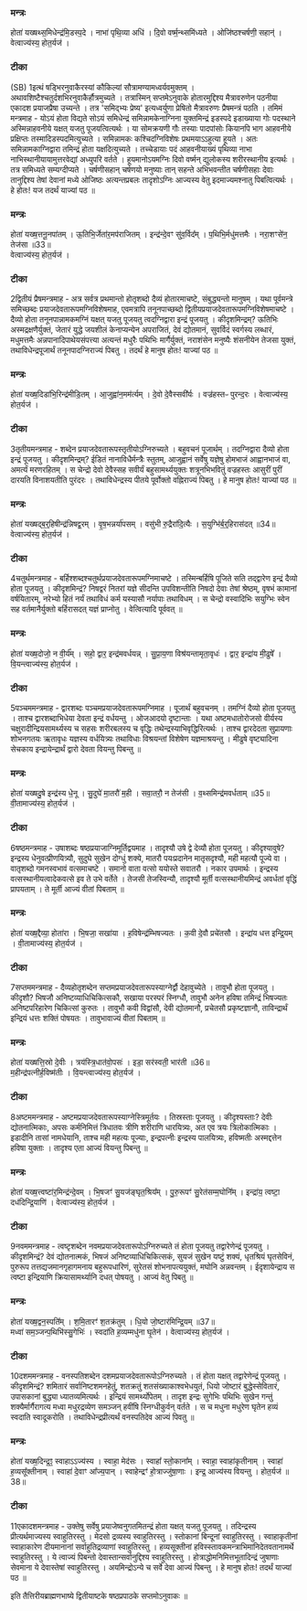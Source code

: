 

### मन्त्रः
होता॑ यख्षथ्स॒मिधेन्द्र॑मि॒डस्प॒दे ।
नाभा॑ पृथि॒व्या अधि॑ ।
दि॒वो वर्ष्म॒न्थ्समि॑ध्यते ।
ओजि॑ष्ठश्चर्षणी॒ सहान्॑ ।
वेत्वाज्य॑स्य॒ होत॒र्यज॑ ।

### टीका
(SB) 1इत्थं षड्भिरनुवाकैरस्यां कौकिल्यां सौत्रामण्यामध्वर्यवमुक्तम् । अथावशिष्टैश्चतुर्दशभिरनुवाकैर्हौत्रमुच्यते । तत्रास्मिन् सप्तमेऽनुवाके होतारमुद्दिश्य मैत्रावरुणेन पठनीया एकादश प्रयाजप्रैषा उच्यन्ते । तत्र 'समिद्भ्यः प्रेष्य' इत्यध्वर्युणा प्रेषितो मैत्रावरुणः प्रैषमन्त्रं पठति । तमिमं मन्त्रमाह - योऽयं होता विद्यते सोऽयं समिधेन्द्रं समिन्नामकेनाग्निना युक्तमिन्द्रं इडस्पदे इडाख्याया गोः पदस्थाने अस्मिन्नाहवनीये यक्षत् यजतु पूजयत्वित्यर्थः । या सोमक्रयणी गौः तस्याः पादपांसोः कियानपि भाग आहवनीये प्रक्षिप्तः तस्मादिडस्पदमित्युच्यते । समिन्नामकः कश्चिदग्निविशेषः प्रथमयाऽऽहुत्या हूयते । अतः समिन्नामकाग्निद्वारा तमिन्द्रं होता यक्षदित्युच्यते । तच्चेडायाः पदं आहवनीयाख्यं पृथिव्या नाभा नाभिस्थानीयायामुत्तरवेद्यां अध्युपरि वर्तते । हूयमानोऽयमग्निः दिवो वर्ष्मन् द्युलोकस्य शरीरस्थानीय इत्यर्थः । तत्र समिध्यते सम्यग्दीप्यते । चर्षणीसहान् चर्षणयो मनुष्याः तान् सहन्ते अभिभवन्तीत चर्षणीसहाः देवाः तानुद्दिश्य तेषां देवानां मध्ये ओजिष्ठः अत्यन्तप्रबलः तादृशोऽग्निः आज्यस्य वेतु इदमाज्यमश्नातु पिबत्वित्यर्थः । हे होतः! यज तदर्थं याज्यां पठ ॥

### मन्त्रः
होता॑ यख्ष॒त्तनू॒नपा॑तम् ।
ऊ॒तिभि॒र्जेता॑र॒मप॑राजितम् ।
इन्द्र॑न्दे॒वꣳ सु॑व॒र्विद᳚म् ।
प॒थिभि॒र्मधु॑मत्तमैः ।
नरा॒शꣳसे॑न॒ तेज॑सा ॥33॥  
वेत्वाज्य॑स्य॒ होत॒र्यज॑ ।

### टीका

2द्वितीयं प्रैषमन्त्रमाह - अत्र सर्वत्र प्रथमान्तो होतृशब्दो दैव्यं होतारमाचष्टे, संबुद्ध्यन्तो मानुषम् । यथा पूर्वमन्त्रे समिच्छब्दः प्रयाजदेवतारूपमग्निविशेषमाह, एवमत्रापि तनूनपाच्छब्दो द्वितीयप्रयाजदेवतारूपमग्निविशेषमाचष्टे । दैव्यो होता तनूनपान्नामकमग्निं यक्षत् यजतु पूजयतु त्वदग्निद्वारा इन्द्रं पूजयतु । कीदृशमिन्द्रम्? ऊतिभिः अस्मद्रक्षणैर्युक्तं, जेतारं युद्धे जयशीलं केनाप्यन्येन अपराजितं, देवं द्योतमानं, सुवर्विदं स्वर्गस्य लब्धारं, मधुमत्तमैः अन्नपानादिपाथेयसंपत्त्या अत्यन्तं मधुरैः पथिभिः मार्गैर्युक्तं, नराशंसेन मनुष्यैः शंसनीयेन तेजसा युक्तं, तथाविधेन्द्रपूजार्थं तनूनपादग्निराज्यं पिबतु । तदर्थं हे मानुष होतः! याज्यां पठ ॥

### मन्त्रः

होता॑ यख्ष॒दिडा॑भि॒रिन्द्र॑मीडि॒तम् ।
आ॒जुह्वा॑न॒मम॑र्त्यम् ।
दे॒वो दे॒वैस्सवी᳚र्यः ।
वज्र॑हस्तᳶ पुरन्द॒रः ।
वेत्वाज्य॑स्य॒ होत॒र्यज॑ ।
### टीका

3तृतीयमन्त्रमाह - शब्देन प्रयाजदेवतारूपस्तृतीयोऽग्निरुच्यते । बहुवचनं पूजार्थम् । तदग्निद्वारा दैव्यो होता इन्द्रं पूजयतु । कीदृशमिन्द्रम्? ईडितं नानाविधैर्मन्त्रैः स्तुतम्, आजुह्वानं सर्वेषु यज्ञेषु होमभाजं आह्वानभाजं वा, अमर्त्यं मरणरहितम् । स चेन्द्रो देवो देवैस्सह सवीर्यं बहुसामर्थ्ययुक्तः शत्रूनभिभवितुं वज्रहस्तः आसुरीं पुरीं दारयति विनाशयतीति पुरंदरः । तथाविधेन्द्रस्य पीतये पूर्वोक्तो वह्निराज्यं पिबतु । हे मानुष होतः! याज्यां पठ ॥

### मन्त्रः
होता॑ यख्षद्ब॒र्॒हिषीन्द्र॑न्निषद्व॒रम् ।
वृ॒ष॒भन्नर्या॑पसम् ।
वसु॑भी रु॒द्रैरा॑दि॒त्यैः ।
स॒युग्भि॑र्ब॒र्॒हिरास॑दत् ॥34॥  
वेत्वाज्य॑स्य॒ होत॒र्यज॑ ।

### टीका

4चतुर्थमन्त्रमाह - बर्हिश्शब्दश्चतुर्थप्रयाजदेवतारूपमग्निमाचष्टे । तस्मिन्बर्हिषि पूजिते सति तद्द्वारेण इन्द्रं दैव्यो होता पूजयतु । कीदृशमिन्द्रं? निषद्वरं नितरां यज्ञे सीदन्ति उपविशन्तीति निषदो देवाः तेषां श्रेष्ठम्, वृषभं कामानां वर्षयितारम्, नरेभ्यो हितं नर्यं तथाविधं कर्म यस्यासौ नर्यापाः तथाविधम् । स चेन्द्रो वस्वादिभिः सयुग्भिः स्वेन सह वर्तमानैर्युक्तो बर्हिरासदत् यज्ञं प्राप्नोतु । वेत्वित्यादि पूर्ववत् ॥

### मन्त्रः
होता॑ यख्ष॒दोजो॒ न वी॒र्य᳚म् ।
सहो॒ द्वार॒ इन्द्र॑मवर्धयन्न् ।
सु॒प्रा॒य॒णा विश्र॑यन्तामृता॒वृधः॑ ।
द्वार॒ इन्द्रा॑य मी॒ढुषे᳚ ।
वि॒यन्त्वाज्य॑स्य॒ होत॒र्यज॑ ।


### टीका

5पञ्चममन्त्रमाह - द्वारशब्दः पञ्चमप्रयाजदेवतारूपमग्निमाह । पूजार्थं बहुवचनम् । तमग्निं दैव्यो होता पूजयतु । ताश्च द्वारशब्दाभिधेया देवता इन्द्रं वर्धयन्तु । ओजआदयो दृष्टान्ताः । यथा अष्टमधातोरोजसो वीर्यस्य चक्षुरादीन्द्रियसामर्थ्यस्य च सहसः शरीरबलस्य च वृद्धिः तथेन्द्रस्याभिवृद्धिरित्यर्थः । ताश्च द्वारदेदता सुप्रायणाः शोभनगतयः ऋतावृधः यज्ञस्य वर्धयित्र्यः तथाविधाः विश्रयन्तां विशेषेण यज्ञमाश्रयन्तु । मीढुषे वृष्ट्यादिना सेचकाय इन्द्रायेन्द्रार्थं द्वारो देवता वियन्तु पिबन्तु ॥
### मन्त्रः
होता॑ यख्षदु॒षे इन्द्र॑स्य धे॒नू ।
सु॒दुघे॑ मा॒तरौ॑ म॒ही ।
सवा॒तरौ॒ न तेज॑सी ।
व॒थ्समिन्द्र॑मवर्धताम् ॥35॥  
वी॒तामाज्य॑स्य॒ होत॒र्यज॑ ।

### टीका
6षष्ठमन्त्रमाह - उषाशब्दः षष्ठप्रयाजाग्निमूर्तिद्वयमाह । तादृश्यौ उषे द्वे देव्यौ होता पूजयतु । कीदृश्यावुषे? इन्द्रस्य धेनुवत्प्रीणयित्र्यौ, सुदुघे सुखेन दोग्धुं शक्ये, मातरौ पयःप्रदानेन मातृसदृश्यौ, मही महत्यौ पूज्ये वा । वातृशब्दो गमनस्वभावं वत्समाचष्टे । समानो वाता वत्सो ययोस्ते सवातरौ । नकार उपमार्थः । इन्द्रस्य वत्सस्थानीयत्वादेकवत्से इव ते उभे वर्तेते । तेजसी तेजस्विन्यौ, तादृश्यौ मूर्ती वत्सस्थानीयमिन्द्रं अवर्धतां वृद्धिं प्रापयताम् । ते मूर्ती आज्यं वीतां पिबताम् ॥

### मन्त्रः
होता॑ यख्ष॒द्दैव्या॒ होता॑रा ।
भि॒षजा॒ सखा॑या ।
ह॒विषेन्द्र॑म्भिषज्यतः ।
क॒वी दे॒वौ प्रचे॑तसौ ।
इन्द्रा॑य धत्त इन्द्रि॒यम् ।
वी॒तामाज्य॑स्य॒ होत॒र्यज॑ ।
### टीका

7सप्तममन्त्रमाह - दैव्यहोतृशब्देन सप्तमप्रयाजदेवतारूपस्याग्नेर्द्वौ देहावुच्येते । तावुभौ होता पूजयतु । कीदृशौ? भिषजौ अनिष्टव्याधिचिकित्सकौ, सखाया परस्परं स्निग्धौ, तावुभौ अनेन हविषा तमिन्द्रं भिषज्यतः अनिष्टपरिहारेण चिकित्सां कुरुतः । तावुभौ कवी विद्वांसौ, देवी द्योतमानौ, प्रचेतसौ प्रकृष्टज्ञानौ, ताविन्द्रार्थं इन्द्रियं धत्तः शक्तिं पोषयतः । तावुभावाज्यं वीतां पिबताम् ॥

### मन्त्रः
होता॑ यख्षत्ति॒स्रो दे॒वीः ।
त्रय॑स्त्रि॒धात॑वो॒पसः॑ ।
इडा॒ सर॑स्वती॒ भार॑ती ॥36॥  
म॒हीन्द्र॑पत्नीर्ह॒विष्म॑तीः ।
वि॒यन्त्वाज्य॑स्य॒ होत॒र्यज॑ ।

### टीका

8अष्टममन्त्रमाह - अष्टमप्रयाजदेवतारूपस्याग्नेस्त्रिमूर्तयः । तिस्रस्ताः पूजयतु । कीदृश्यस्ताः? देवीः द्योतनात्मिकाः, अपसः कर्मनिमित्तं त्रिधातवः त्रीणि शरीराणि धारयित्र्यः, अत एव त्रयः त्रिलोकात्मिकाः । इडादीनि तासां नामधेयानि, ताश्च मही महत्यः पूज्याः, इन्द्रपत्नीः इन्द्रस्य पालयित्र्यः, हविष्मतीः अस्मद्दत्तेन हविषा युक्ताः । तादृश्य एता आज्यं वियन्तु पिबन्तु ॥

### मन्त्रः

होता॑ यख्ष॒त्त्वष्टा॑र॒मिन्द्र॑न्दे॒वम् ।
भि॒षजꣳ॑ सु॒यज॑ङ्घृत॒श्रिय᳚म् ।
पु॒रु॒रूपꣳ॑ सु॒रेत॑सम्म॒घोनि᳚म् ।
इन्द्रा॑य॒ त्वष्टा॒ दध॑दिन्द्रि॒याणि॑ ।
वेत्वाज्य॑स्य॒ होत॒र्यज॑ ।

### टीका

9नवममन्त्रमाह - त्वष्टृशब्देन नवमप्रयाजदेवतारूपोऽग्निरुच्यते तं होता पूजयतु तद्वारेणेन्द्रं पूजयतु । कीदृशमिन्द्रं? देवं द्योतनात्मकं, भिषजं अनिष्टव्याधिचिकित्सकं, सुयजं सुखेन यष्टुं शक्यं, धृतश्रियं घृतसेविनं, पुरुरूप तत्तद्यजमानगृहागमनाय बहुरूपधारिणं, सुरेतसं शोभनापत्ययुक्तं, मघोनि अन्नवन्तम् । ईदृशायेन्द्राय स त्वष्टा इन्द्रियाणि क्रियासामर्थ्यानि दधत् पोषयतु । आज्यं वेतु पिबतु ॥

### मन्त्रः
होता॑ यख्ष॒द्वन॒स्पति᳚म् ।
श॒मि॒तारꣳ॑ श॒तक्र॑तुम् ।
धि॒यो जो॒ष्टार॑मिन्द्रि॒यम् ॥37॥  
मध्वा॑ सम॒ञ्जन्प॒थिभि॑स्सु॒गेभिः॑ ।
स्वदा॑ति ह॒व्यम्मधु॑ना घृ॒तेन॑ ।
वेत्वाज्य॑स्य॒ होत॒र्यज॑ ।


### टीका

10दशममन्त्रमाह - वनस्पतिशब्देन दशमप्रयाजदेवतारूपोऽग्निरुच्यते । तं होता यक्षत् तद्वारेणेन्द्रं पूजयतु । कीदृशमिन्द्रं? शमितारं सर्वानिष्टशमनहेतुं, शतक्रतुं शतसंख्याकाश्वभेधयुतं, धियो जोष्टारं बुद्धेस्सेवितारं, उपासकानां बुद्ध्या ध्यातव्यमित्यर्थः । इन्द्रियं सामर्थ्योपेतम् । तादृश इन्द्रः सुगेभिः पथिभिः सुखेन गन्तुं शक्यैर्मार्गैरागत्य मध्वा मधुरद्रव्येण समञ्जन् हवींषि स्निग्धीकुर्वन् वर्तते । स च मधुना मधुरेण घृतेन हव्यं स्वदाति स्वादूकरोति । तथाविधेन्द्रप्रीत्यर्थं वनस्पतिदेव आज्यं पिवतु ॥

### मन्त्रः
होता॑ यख्ष॒दिन्द्र॒ꣵ॒ स्वाहाऽऽज्य॑स्य ।
स्वाहा॒ मेद॑सः ।
स्वाहा᳚ स्तो॒काना᳚म् ।
स्वाहा॒ स्वाहा॑कृतीनाम् ।
स्वाहा॑ ह॒व्यसू᳚क्तीनाम् ।
स्वाहा॑ दे॒वाꣳ आ᳚ज्य॒पान् ।
स्वाहेन्द्रꣳ॑ हो॒त्राज्जु॑षा॒णाः ।
इन्द्र॒ आज्य॑स्य वियन्तु ।
होत॒र्यज॑ ॥38॥

### टीका

11एकादशमन्त्रमाह - उक्तेषु सर्वेषु प्रयाजेष्वनुगतमितन्द्रं होता यक्षत् यजतु पूजयतु । तदिन्द्रस्य प्रीत्यर्थमाज्यस्य स्वाहुतिरस्तु । मेदसो द्रव्यस्य स्वाहुतिरस्तु । स्तोकानां बिन्दूनां स्वाहुतिरस्तु । स्वाहाकृतीनां स्वाहाकारेण दीयमानानां सर्वाहुतिद्रव्याणां स्वाहुतिरस्तु । हव्यसूक्तीनां हविस्स्तावकमन्त्राभिमानिदेतवतानामर्थे स्वाहुतिरस्तु । ये त्वाज्यं पिबन्तो देवास्तान्सर्वानुद्दिश्य स्वाहुतिरस्तु । होत्राद्धोमनिमित्तभूतादिन्द्रं जुषाणाः सेवमाना ये देवास्तेषां स्वाहुतिरस्तु । अयमिन्द्रोऽन्ये च सर्वे देवा आज्यं पिबन्तु । हे मानुष होतः! तदर्थं याज्यां पठ ॥

इति तैत्तिरीयब्राह्मणभाष्ये द्वितीयाष्टके षष्ठप्रपाठके सप्तमोऽनुवाकः ॥  
